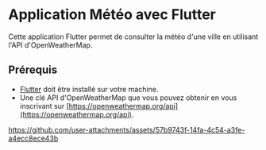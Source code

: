 # Application Météo avec Flutter

Cette application Flutter permet de consulter la météo d'une ville en utilisant l'API d'OpenWeatherMap.

## Prérequis

- [Flutter](https://flutter.dev/docs/get-started/install) doit être installé sur votre machine.
- Une clé API d'OpenWeatherMap que vous pouvez obtenir en vous inscrivant sur [https://openweathermap.org/api](https://openweathermap.org/api).


https://github.com/user-attachments/assets/57b9743f-14fa-4c54-a3fe-a4ecc8ece43b

